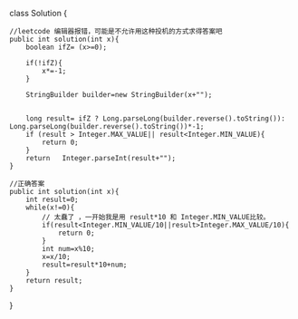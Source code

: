 class Solution {

    //leetcode 编辑器报错，可能是不允许用这种投机的方式求得答案吧
    public int solution(int x){
        boolean ifZ= (x>=0);

        if(!ifZ){
            x*=-1;
        }

        StringBuilder builder=new StringBuilder(x+"");


        long result= ifZ ? Long.parseLong(builder.reverse().toString()): Long.parseLong(builder.reverse().toString())*-1;
        if (result > Integer.MAX_VALUE|| result<Integer.MIN_VALUE){
            return 0;
        }
        return   Integer.parseInt(result+"");
    }

    //正确答案
    public int solution(int x){
        int result=0;
        while(x!=0){
            // 太蠢了 ，一开始我是用 result*10 和 Integer.MIN_VALUE比较。
            if(result<Integer.MIN_VALUE/10||result>Integer.MAX_VALUE/10){
                return 0;
            }
            int num=x%10;
            x=x/10;
            result=result*10+num;
        }
        return result;
    }
}